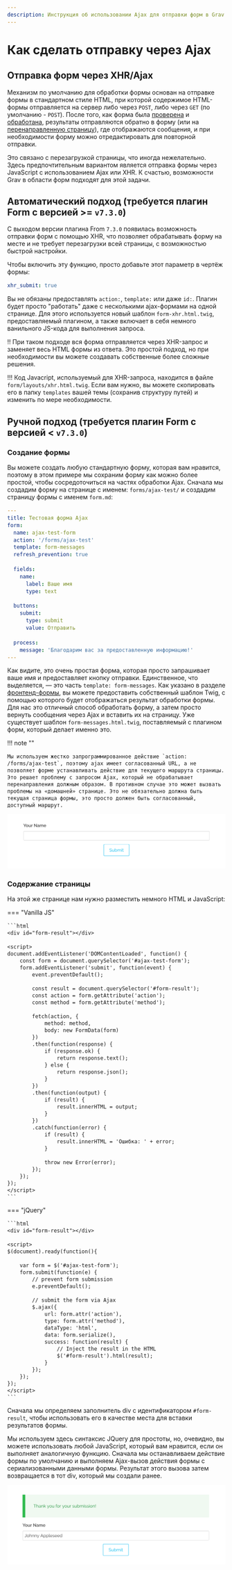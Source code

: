 ```yaml
---
description: Инструкция об использовании Ajax для отправки форм в Grav CMS.
---
```


# Как сделать отправку через Ajax

## Отправка форм через XHR/Ajax

Механизм по умолчанию для обработки формы основан на отправке формы в стандартном стиле HTML, при которой содержимое HTML-формы отправляется на сервер либо через `POST`, либо через `GET` (по умолчанию - `POST`). После того, как форма была [проверена](/forms/forms/fields-available) и [обработана](/forms/forms/reference-form-actions), результаты отправляются обратно в форму (или на [перенаправленную страницу](/forms/forms/reference-form-actions/#perenapravlenie)), где отображаются сообщения, и при необходимости форму можно отредактировать для повторной отправки.

Это связано с перезагрузкой страницы, что иногда нежелательно. Здесь предпочтительным вариантом является отправка формы через JavaScript с использованием Ajax или XHR. К счастью, возможности Grav в области форм подходят для этой задачи.

## Автоматический подход (требуется плагин Form с версией >= `v7.3.0`)

С выходом версии плагина From `7.3.0` появилась возможность отправки форм с помощью XHR, что позволяет обрабатывать форму на месте и не требует перезагрузки всей страницы, с возможностью быстрой настройки.

Чтобы включить эту функцию, просто добавьте этот параметр в чертёж формы:

```yaml
xhr_submit: true
```

Вы не обязаны предоставлять `action:`, `template:` или даже `id:`. Плагин будет просто "работать" даже с несколькими ajax-формами на одной странице. Для этого используется новый шаблон `form-xhr.html.twig`, предоставляемый плагином, а также включает в себя немного ванильного JS-кода для выполнения запроса.

!! При таком подходе вся форма отправляется через XHR-запрос и заменяет весь HTML формы из ответа. Это простой подход, но при необходимости вы можете создавать собственные более сложные решения.

!!! Код Javacript, используемый для XHR-запроса, находится в файле `form/layouts/xhr.html.twig`. Если вам нужно, вы можете скопировать его в папку `templates` вашей темы (сохранив структуру путей) и изменить по мере необходимости.

## Ручной подход (требуется плагин Form с версией < `v7.3.0`)

### Создание формы

Вы можете создать любую стандартную форму, которая вам нравится, поэтому в этом примере мы сохраним форму как можно более простой, чтобы сосредоточиться на частях обработки Ajax. Сначала мы создадим форму на странице с именем: `forms/ajax-test/` и создадим страницу формы с именем `form.md`:

```yaml
---
title: Тестовая форма Ajax
form:
  name: ajax-test-form
  action: '/forms/ajax-test'
  template: form-messages
  refresh_prevention: true

  fields:
    name:
      label: Ваше имя
      type: text

  buttons:
    submit:
      type: submit
      value: Отправить

  process:
    message: 'Благодарим вас за предоставленную информацию!'
---
```

Как видите, это очень простая форма, которая просто запрашивает ваше имя и предоставляет кнопку отправки. Единственное, что выделяется, — это часть `template: form-messages`. Как указано в разделе [фронтенд-формы](/forms), вы можете предоставить собственный шаблон Twig, с помощью которого будет отображаться результат обработки формы. Для нас это отличный способ обработать форму, а затем просто вернуть сообщения через Ajax и вставить их на страницу. Уже существует шаблон `form-messages.html.twig`, поставляемый с плагином форм, который делает именно это.

!!! note ""

    Мы используем жестко запрограммированное действие `action: /forms/ajax-test`, поэтому ajax имеет согласованный URL, а не позволяет форме устанавливать действие для текущего маршрута страницы. Это решает проблему с запросом Ajax, который не обрабатывает перенаправления должным образом. В противном случае это может вызвать проблемы на «домашней» странице. Это не обязательно должна быть текущая страница формы, это просто должен быть согласованный, доступный маршрут.

![](simple-form.png)

### Содержание страницы

На этой же странице нам нужно разместить немного HTML и JavaScript:

=== "Vanilla JS"

    ```html
    <div id="form-result"></div>

    <script>
    document.addEventListener('DOMContentLoaded', function() {
        const form = document.querySelector('#ajax-test-form');
        form.addEventListener('submit', function(event) {
            event.preventDefault();

            const result = document.querySelector('#form-result');
            const action = form.getAttribute('action');
            const method = form.getAttribute('method');

            fetch(action, {
                method: method,
                body: new FormData(form)
            })
            .then(function(response) {
                if (response.ok) {
                    return response.text();
                } else {
                    return response.json();
                }
            })
            .then(function(output) {
                if (result) {
                    result.innerHTML = output;
                }
            })
            .catch(function(error) {
                if (result) {
                    result.innerHTML = 'Ошибка: ' + error;
                }

                throw new Error(error);
            });
        });
    });
    </script>
    ```

=== "jQuery"

    ```html
    <div id="form-result"></div>

    <script>
    $(document).ready(function(){

        var form = $('#ajax-test-form');
        form.submit(function(e) {
            // prevent form submission
            e.preventDefault();

            // submit the form via Ajax
            $.ajax({
                url: form.attr('action'),
                type: form.attr('method'),
                dataType: 'html',
                data: form.serialize(),
                success: function(result) {
                    // Inject the result in the HTML
                    $('#form-result').html(result);
                }
            });
        });
    });
    </script>
    ```

Сначала мы определяем заполнитель div с идентификатором `#form-result`, чтобы использовать его в качестве места для вставки результатов формы.

Мы используем здесь синтаксис JQuery для простоты, но, очевидно, вы можете использовать любой JavaScript, который вам нравится, если он выполняет аналогичную функцию. Сначала мы останавливаем действие формы по умолчанию и выполняем Ajax-вызов действия формы с сериализованными данными формы. Результат этого вызова затем возвращается в тот div, который мы создали ранее.

![](submitted-form.png)
